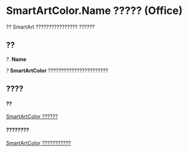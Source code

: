 
# SmartArtColor.Name ????? (Office)

?? SmartArt ???????????????? ??????


## ??

 _?_. **Name**

 _?_ **SmartArtColor** ???????????????????????


## ????


#### ??


[SmartArtColor ??????](5aca0209-20d3-c16f-fdfd-184f3464e00b.md)
#### ????????


[SmartArtColor ???????????](http://msdn.microsoft.com/library/b1a82f2e-ccd5-c98e-36a6-74642bc63e68%28Office.15%29.aspx)